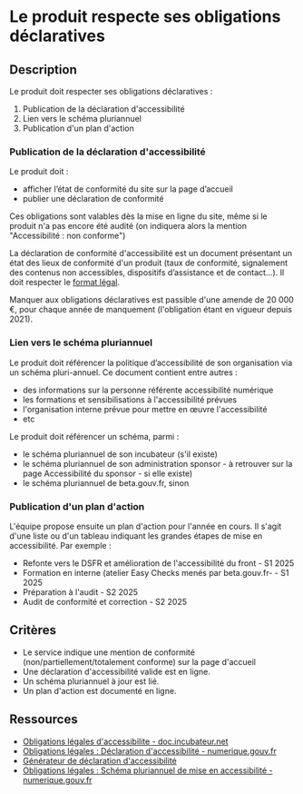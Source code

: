 # Le produit respecte ses obligations déclaratives

## Description

Le produit doit respecter ses obligations déclaratives :

1. Publication de la déclaration d'accessibilité
2. Lien vers le schéma pluriannuel
3. Publication d'un plan d'action

### Publication de la déclaration d'accessibilité

Le produit doit :

- afficher l’état de conformité du site sur la page d’accueil
- publier une déclaration de conformité

Ces obligations sont valables dès la mise en ligne du site, même si le
produit n'a pas encore été audité (on indiquera alors la mention
"Accessibilité : non conforme")

La déclaration de conformité d'accessibilité est un document
présentant un état des lieux de conformité d'un produit (taux de
conformité, signalement des contenus non accessibles, dispositifs
d’assistance et de contact...). Il doit respecter le [format
légal](https://accessibilite.numerique.gouv.fr/obligations/declaration-accessibilite/).

Manquer aux obligations déclaratives est passible d'une amende de 20
000 €, pour chaque année de manquement (l'obligation étant en vigueur
depuis 2021).

### Lien vers le schéma pluriannuel

Le produit doit référencer la politique d’accessibilité de son
organisation via un schéma pluri-annuel. Ce document contient entre
autres :

- des informations sur la personne référente accessibilité numérique
- les formations et sensibilisations à l'accessibilité prévues
- l'organisation interne prévue pour mettre en œuvre l'accessibilité
- etc

Le produit doit référencer un schéma, parmi :

- le schéma pluriannuel de son incubateur (s'il existe)
- le schéma pluriannuel de son administration sponsor - à retrouver
  sur la page Accessibilité du sponsor - si elle existe)
- le schéma pluriannuel de beta.gouv.fr, sinon

### Publication d'un plan d'action

L'équipe propose ensuite un plan d'action pour l'année en cours. Il
s'agit d'une liste ou d'un tableau indiquant les grandes étapes de
mise en accessibilité. Par exemple :

- Refonte vers le DSFR et amélioration de l'accessibilité du front - S1 2025
- Formation en interne (atelier Easy Checks menés par beta.gouv.fr- - S1 2025
- Préparation à l'audit - S2 2025
- Audit de conformité et correction - S2 2025

## Critères

- Le service indique une mention de conformité
  (non/partiellement/totalement conforme) sur la page d'accueil
- Une déclaration d'accessibilité valide est en ligne.
- Un schéma pluriannuel à jour est lié.
- Un plan d'action est documenté en ligne.

## Ressources

- [Obligations légales d'accessibilite - doc.incubateur.net](https://doc.incubateur.net/communaute/gerer-son-produit/les-standards/accessibilite-and-inclusion/obligations-legales#obligations-legales)
- [Obligations légales : Déclaration d'accessibilité - numerique.gouv.fr](https://accessibilite.numerique.gouv.fr/obligations/declaration-accessibilite/)
- [Générateur de déclaration d'accessibilité](https://betagouv.github.io/a11y-generateur-declaration/)
- [Obligations légales : Schéma pluriannuel de mise en accessibilité - numerique.gouv.fr](https://accessibilite.numerique.gouv.fr/obligations/schema-pluriannuel/)
